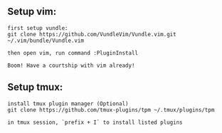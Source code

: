 ## Setup vim:
    first setup vundle: 
    git clone https://github.com/VundleVim/Vundle.vim.git ~/.vim/bundle/Vundle.vim
    
    then open vim, run command :PluginInstall
    
    Boom! Have a courtship with vim already!

## Setup tmux:
    install tmux plugin manager (Optional)
    git clone https://github.com/tmux-plugins/tpm ~/.tmux/plugins/tpm
    
    in tmux session, `prefix + I` to install listed plugins

